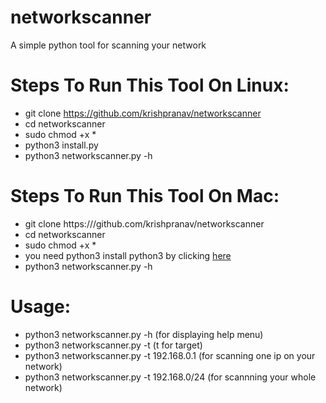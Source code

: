 # networkscanner
A simple python tool for scanning your network

# Steps To Run This Tool On Linux:
- git clone https://github.com/krishpranav/networkscanner
- cd networkscanner
- sudo chmod +x *
- python3 install.py
- python3 networkscanner.py -h 

# Steps To Run This Tool On Mac:
- git clone https:///github.com/krishpranav/networkscanner
- cd networkscanner
- sudo chmod +x *
- you need python3 install python3 by clicking <a href="https://www.python.org/ftp/python/3.8.6/python-3.8.6-macosx10.9.pkg">here</a>
- python3 networkscanner.py -h 

# Usage:
- python3 networkscanner.py -h (for displaying help menu)
- python3 networkscanner.py -t (t for target)
- python3 networkscanner.py -t 192.168.0.1 (for scanning one ip on your network)
- python3 networkscanner.py -t 192.168.0/24 (for scannning your whole network)
